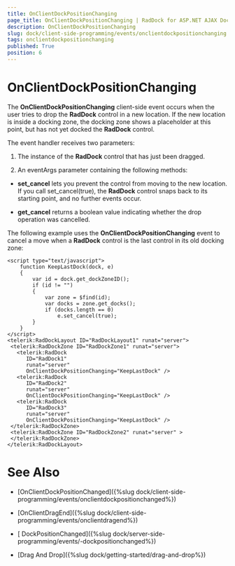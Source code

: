 ```yaml
---
title: OnClientDockPositionChanging
page_title: OnClientDockPositionChanging | RadDock for ASP.NET AJAX Documentation
description: OnClientDockPositionChanging
slug: dock/client-side-programming/events/onclientdockpositionchanging
tags: onclientdockpositionchanging
published: True
position: 6
---
```


# OnClientDockPositionChanging




The **OnClientDockPositionChanging** client-side event occurs when the user tries to drop the **RadDock** control in a new location. If the new location is inside a docking zone, the docking zone shows a placeholder at this point, but has not yet docked the **RadDock** control.

The event handler receives two parameters:

1. The instance of the **RadDock** control that has just been dragged.

1. An eventArgs parameter containing the following methods:

* **set_cancel** lets you prevent the control from moving to the new location. If you call set_cancel(true), the **RadDock** control snaps back to its starting point, and no further events occur.

* **get_cancel** returns a boolean value indicating whether the drop operation was cancelled.

The following example uses the **OnClientDockPositionChanging** event to cancel a move when a **RadDock** control is the last control in its old docking zone:

````ASP.NET
<script type="text/javascript">
    function KeepLastDock(dock, e)
    {
        var id = dock.get_dockZoneID();
        if (id != "")
        {
            var zone = $find(id);
            var docks = zone.get_docks();
            if (docks.length == 0)
                e.set_cancel(true);
        }
    }
</script>
<telerik:RadDockLayout ID="RadDockLayout1" runat="server">
 <telerik:RadDockZone ID="RadDockZone1" runat="server">
   <telerik:RadDock
      ID="RadDock1"
      runat="server"
      OnClientDockPositionChanging="KeepLastDock" />
   <telerik:RadDock
      ID="RadDock2"
      runat="server"
      OnClientDockPositionChanging="KeepLastDock" />
   <telerik:RadDock
      ID="RadDock3"
      runat="server"
      OnClientDockPositionChanging="KeepLastDock" />         
 </telerik:RadDockZone>
 <telerik:RadDockZone ID="RadDockZone2" runat="server" >
 </telerik:RadDockZone>
</telerik:RadDockLayout> 
````



# See Also

 * [OnClientDockPositionChanged]({%slug dock/client-side-programming/events/onclientdockpositionchanged%})

 * [OnClientDragEnd]({%slug dock/client-side-programming/events/onclientdragend%})

 * [ DockPositionChanged]({%slug dock/server-side-programming/events/-dockpositionchanged%})

 * [Drag And Drop]({%slug dock/getting-started/drag-and-drop%})
